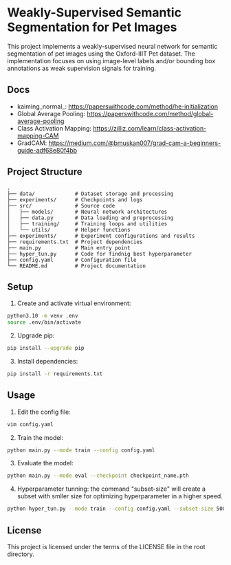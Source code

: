 # Weakly-Supervised Semantic Segmentation for Pet Images

This project implements a weakly-supervised neural network for semantic segmentation of pet images using the Oxford-IIIT Pet dataset. The implementation focuses on using image-level labels and/or bounding box annotations as weak supervision signals for training.

## Docs
- kaiming_normal_: https://paperswithcode.com/method/he-initialization
- Global Average Pooling: https://paperswithcode.com/method/global-average-pooling
- Class Activation Mapping: https://zilliz.com/learn/class-activation-mapping-CAM
- GradCAM: https://medium.com/@bmuskan007/grad-cam-a-beginners-guide-adf68e80f4bb

## Project Structure

```
.
├── data/             # Dataset storage and processing
├── experiments/      # Checkpoints and logs
├── src/              # Source code
│   ├── models/       # Neural network architectures
│   ├── data.py       # Data loading and preprocessing
│   ├── training/     # Training loops and utilities
│   └── utils/        # Helper functions
├── experiments/      # Experiment configurations and results
├── requirements.txt  # Project dependencies
├── main.py           # Main entry point
├── hyper_tun.py      # Code for findnig best hyperparameter
├── config.yaml       # Configuration file
└── README.md         # Project documentation
```

## Setup

1. Create and activate virtual environment:
```bash
python3.10 -m venv .env
source .env/bin/activate
```
2. Upgrade pip:
```bash
pip install --upgrade pip
```
3. Install dependencies:
```bash
pip install -r requirements.txt
```

## Usage

1. Edit the config file:
```bash
vim config.yaml
```

2. Train the model:
```bash
python main.py --mode train --config config.yaml
```

3. Evaluate the model:
```bash
python main.py --mode eval --checkpoint checkpoint_name.pth
```

4. Hyperparameter tunning:
the command "subset-size" will create a subset with smller size for optimizing hyperparameter in a higher speed.
```bash
python hyper_tun.py --mode train --config config.yaml --subset-size 500
```

## License
This project is licensed under the terms of the LICENSE file in the root directory.